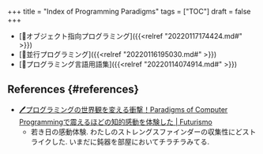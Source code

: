 +++
title = "Index of Programming Paradigms"
tags = ["TOC"]
draft = false
+++

-   [📝オブジェクト指向プログラミング]({{<relref "20220117174424.md#" >}})
-   [📝並行プログラミング]({{<relref "20220116195030.md#" >}})
-   [📝プログラミング言語用語集]({{<relref "20220114074914.md#" >}})


## References {#references}

-   [🖊プログラミングの世界観を変える衝撃！Paradigms of Computer Programmingで震えるほどの知的感動を体験した | Futurismo](https://futurismo.biz/archives/2427/)
    -   若き日の感動体験. わたしのストレングスファインダーの収集性にどストライクした.
        いまだに鈍器を部屋においてチラチラみてる.
